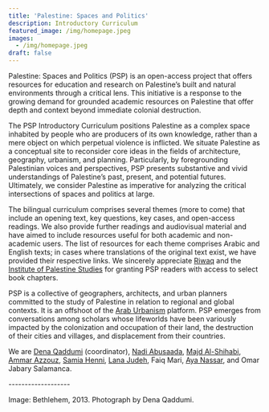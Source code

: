 ```yaml
---
title: 'Palestine: Spaces and Politics'
description: Introductory Curriculum
featured_image: /img/homepage.jpeg
images:
  - /img/homepage.jpeg
draft: false
---
```

Palestine: Spaces and Politics (PSP) is an open-access project that offers resources for education and research on Palestine’s built and natural environments through a critical lens. This initiative is a response to the growing demand for grounded academic resources on Palestine that offer depth and context beyond immediate colonial destruction. 

The PSP Introductory Curriculum positions Palestine as a complex space inhabited by people who are producers of its own knowledge, rather than a mere object on which perpetual violence is inflicted. We situate Palestine as a conceptual site to reconsider core ideas in the fields of architecture, geography, urbanism, and planning. Particularly, by foregrounding Palestinian voices and perspectives, PSP presents substantive and vivid understandings of Palestine’s past, present, and potential futures. Ultimately, we consider Palestine as imperative for analyzing the critical intersections of spaces and politics at large. 

The bilingual curriculum comprises several themes (more to come) that include an opening text, key questions, key cases, and open-access readings. We also provide further readings and audiovisual material and have aimed to include resources useful for both academic and non-academic users. The list of resources for each theme comprises Arabic and English texts; in cases where translations of the original text exist, we have provided their respective links. We sincerely appreciate [Riwaq](https://www.riwaq.org/) and the [Institute of Palestine Studies](https://www.palestine-studies.org/) for granting PSP readers with access to select book chapters.

PSP is a collective of geographers, architects, and urban planners committed to the study of Palestine in relation to regional and global contexts. It is an offshoot of the [Arab Urbanism](https://www.araburbanism.com) platform. PSP emerges from conversations among scholars whose lifeworlds have been variously impacted by the colonization and occupation of their land, the destruction of their cities and villages, and displacement from their countries. 

We are [Dena Qaddumi](https://www.lse.ac.uk/sociology/people/Dena-Qaddumi) (coordinator), [Nadi Abusaada](https://www.nadiabusaada.com), [Majd Al-Shihabi](https://majdal.cc), [Ammar Azzouz](https://www.geog.ox.ac.uk/staff/aazzouz.html), [Samia Henni](https://www.samiahenni.com), [Lana Judeh](https://birzeit.academia.edu/LanaJudeh), Faiq Mari, [Aya Nassar](https://www.durham.ac.uk/staff/aya-m-nassar/), and Omar Jabary Salamanca.

_-------------------_

Image: Bethlehem, 2013. Photograph by Dena Qaddumi.
